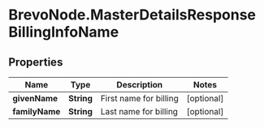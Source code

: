 # BrevoNode.MasterDetailsResponseBillingInfoName

## Properties
Name | Type | Description | Notes
------------ | ------------- | ------------- | -------------
**givenName** | **String** | First name for billing | [optional] 
**familyName** | **String** | Last name for billing | [optional] 


